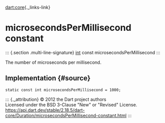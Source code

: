 [dart:core](../../dart-core/dart-core-library){._links-link}

microsecondsPerMillisecond constant
===================================

::: {.section .multi-line-signature}
[int](../int-class) const microsecondsPerMillisecond
:::

The number of microseconds per millisecond.

Implementation {#source}
--------------

``` {.language-dart data-language="dart"}
static const int microsecondsPerMillisecond = 1000;
```

::: {._attribution}
© 2012 the Dart project authors\
Licensed under the BSD 3-Clause \"New\" or \"Revised\" License.\
<https://api.dart.dev/stable/2.18.5/dart-core/Duration/microsecondsPerMillisecond-constant.html>
:::
